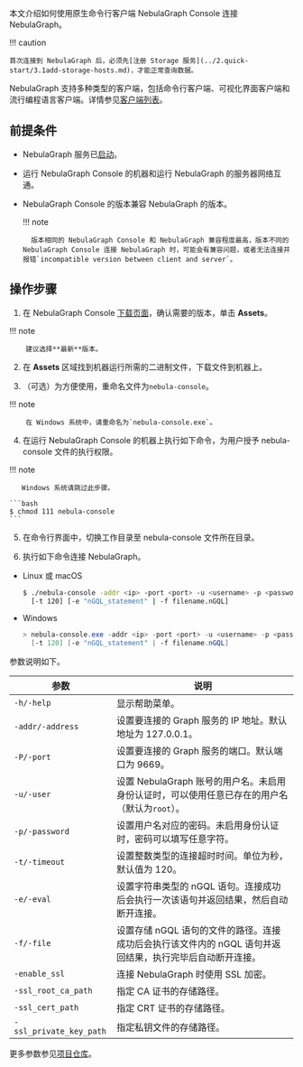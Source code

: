 本文介绍如何使用原生命令行客户端 NebulaGraph Console 连接 NebulaGraph。

!!! caution

    首次连接到 NebulaGraph 后，必须先[注册 Storage 服务](../2.quick-start/3.1add-storage-hosts.md)，才能正常查询数据。

NebulaGraph 支持多种类型的客户端，包括命令行客户端、可视化界面客户端和流行编程语言客户端。详情参见[客户端列表](../14.client/1.nebula-client.md)。

## 前提条件

- NebulaGraph 服务已[启动](https://docs.nebula-graph.com.cn/{{nebula.release}}/4.deployment-and-installation/manage-service/)。<!--必须用外链，因为这篇文档是复用的，用内部链接会出错。-->

- 运行 NebulaGraph Console 的机器和运行 NebulaGraph 的服务器网络互通。

- NebulaGraph Console 的版本兼容 NebulaGraph 的版本。

  !!! note
  
        版本相同的 NebulaGraph Console 和 NebulaGraph 兼容程度最高，版本不同的 NebulaGraph Console 连接 NebulaGraph 时，可能会有兼容问题，或者无法连接并报错`incompatible version between client and server`。

## 操作步骤

1. 在 NebulaGraph Console [下载页面](https://github.com/vesoft-inc/nebula-console/releases "the nebula-console Releases page")，确认需要的版本，单击 **Assets**。

  !!! note

        建议选择**最新**版本。

2. 在 **Assets** 区域找到机器运行所需的二进制文件，下载文件到机器上。


3. （可选）为方便使用，重命名文件为`nebula-console`。

  !!! note

        在 Windows 系统中，请重命名为`nebula-console.exe`。

4. 在运行 NebulaGraph Console 的机器上执行如下命令，为用户授予 nebula-console 文件的执行权限。

  !!! note

       Windows 系统请跳过此步骤。

    ```bash
    $ chmod 111 nebula-console
    ```

5. 在命令行界面中，切换工作目录至 nebula-console 文件所在目录。

6. 执行如下命令连接 NebulaGraph。

  - Linux 或 macOS

    ```bash
    $ ./nebula-console -addr <ip> -port <port> -u <username> -p <password>
      [-t 120] [-e "nGQL_statement" | -f filename.nGQL]
    ```

  - Windows

    ```powershell
    > nebula-console.exe -addr <ip> -port <port> -u <username> -p <password>
      [-t 120] [-e "nGQL_statement" | -f filename.nGQL]
    ```

  参数说明如下。

  | 参数 | 说明 |
  | - | - |
  | `-h/-help` | 显示帮助菜单。 |
  | `-addr/-address` | 设置要连接的 Graph 服务的 IP 地址。默认地址为 127.0.0.1。<!-- 如果 NebulaGraph 部署在 [NebulaGraph Cloud](https://docs.nebula-graph.com.cn/2.6.2/nebula-cloud/1.what-is-cloud/) 上，需要创建 [Private Link](https://docs.nebula-graph.com.cn/2.6.2/nebula-cloud/5.solution/5.2.connection-configuration-and-use)，并设置该参数的值为专用终结点的 IP 地址。 -->|
  | `-P/-port` | 设置要连接的 Graph 服务的端口。默认端口为 9669。|
  | `-u/-user` | 设置 NebulaGraph 账号的用户名。未启用身份认证时，可以使用任意已存在的用户名（默认为`root`）。 |
  | `-p/-password` | 设置用户名对应的密码。未启用身份认证时，密码可以填写任意字符。 |
  | `-t/-timeout`  | 设置整数类型的连接超时时间。单位为秒，默认值为 120。 |
  | `-e/-eval` | 设置字符串类型的 nGQL 语句。连接成功后会执行一次该语句并返回结果，然后自动断开连接。 |
  | `-f/-file` | 设置存储 nGQL 语句的文件的路径。连接成功后会执行该文件内的 nGQL 语句并返回结果，执行完毕后自动断开连接。 |
  | `-enable_ssl` | 连接 NebulaGraph 时使用 SSL 加密。 |
  | `-ssl_root_ca_path` | 指定 CA 证书的存储路径。 |
  | `-ssl_cert_path` | 指定 CRT 证书的存储路径。 |
  | `-ssl_private_key_path` | 指定私钥文件的存储路径。 |

  更多参数参见[项目仓库](https://github.com/vesoft-inc/nebula-console/tree/{{console.branch}})。
